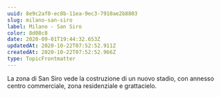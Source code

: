 ```yaml
---
uuid: 8e9c2af0-ec8b-11ea-9ec3-7910ae2b8803
slug: milano-san-siro
label: Milano - San Siro
color: 8d08c8
date: 2020-09-01T19:44:32.653Z
updatedAt: 2020-10-22T07:52:52.911Z
createdAt: 2020-10-22T07:52:52.966Z
type: TopicFrontmatter
---
```

La zona di San Siro vede la costruzione di un nuovo stadio, con annesso centro commerciale, zona residenziale e grattacielo.